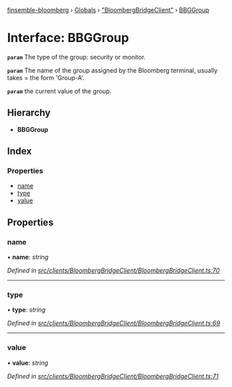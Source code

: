 [finsemble-bloomberg](../README.md) › [Globals](../globals.md) › ["BloombergBridgeClient"](../modules/_bloombergbridgeclient_.md) › [BBGGroup](_bloombergbridgeclient_.bbggroup.md)

# Interface: BBGGroup

**`param`** The type of the group: security or monitor.

**`param`** The name of the group assigned by the Bloomberg terminal, usually takes =
the form 'Group-A'.

**`param`** the current value of the group.

## Hierarchy

* **BBGGroup**

## Index

### Properties

* [name](_bloombergbridgeclient_.bbggroup.md#name)
* [type](_bloombergbridgeclient_.bbggroup.md#type)
* [value](_bloombergbridgeclient_.bbggroup.md#value)

## Properties

###  name

• **name**: *string*

*Defined in [src/clients/BloombergBridgeClient/BloombergBridgeClient.ts:70](https://github.com/ChartIQ/finsemble-bloomberg/blob/2779b1d/src/clients/BloombergBridgeClient/BloombergBridgeClient.ts#L70)*

___

###  type

• **type**: *string*

*Defined in [src/clients/BloombergBridgeClient/BloombergBridgeClient.ts:69](https://github.com/ChartIQ/finsemble-bloomberg/blob/2779b1d/src/clients/BloombergBridgeClient/BloombergBridgeClient.ts#L69)*

___

###  value

• **value**: *string*

*Defined in [src/clients/BloombergBridgeClient/BloombergBridgeClient.ts:71](https://github.com/ChartIQ/finsemble-bloomberg/blob/2779b1d/src/clients/BloombergBridgeClient/BloombergBridgeClient.ts#L71)*
